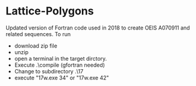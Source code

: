 # Lattice-Polygons
Updated version of Fortran code used in 2018 to create OEIS A070911 and related sequences.
To run
- download zip file
- unzip
- open a terminal in the target dirctory.
- Execute .\compile (gfortran needed)
- Change to subdirectory .\17
- execute "17w.exe 34" or "17w.exe 42"
